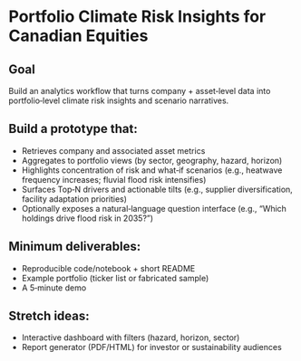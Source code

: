 # Portfolio Climate Risk Insights for Canadian Equities

## Goal

Build an analytics workflow that turns company + asset‑level data into
portfolio‑level climate risk insights and scenario narratives.

## Build a prototype that:

- Retrieves company and associated asset metrics
- Aggregates to portfolio views (by sector, geography, hazard, horizon)
- Highlights concentration of risk and what‑if scenarios (e.g., heatwave
  frequency increases; fluvial flood risk intensifies)
- Surfaces Top‑N drivers and actionable tilts (e.g., supplier diversification,
  facility adaptation priorities)
- Optionally exposes a natural‑language question interface (e.g., “Which
  holdings drive flood risk in 2035?”)

## Minimum deliverables:

- Reproducible code/notebook + short README
- Example portfolio (ticker list or fabricated sample)
- A 5‑minute demo

## Stretch ideas:

- Interactive dashboard with filters (hazard, horizon, sector)
- Report generator (PDF/HTML) for investor or sustainability audiences

